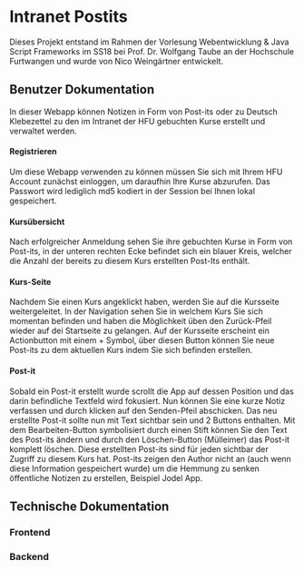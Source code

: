 # Intranet Postits

Dieses Projekt entstand im Rahmen der Vorlesung Webentwicklung & Java Script Frameworks im SS18 bei Prof. Dr. Wolfgang Taube
an der Hochschule Furtwangen und wurde von Nico Weingärtner entwickelt.

## Benutzer Dokumentation

In dieser Webapp können Notizen in Form von Post-its oder zu Deutsch Klebezettel zu den im Intranet der HFU gebuchten Kurse erstellt und verwaltet werden.
#### Registrieren
Um diese Webapp verwenden zu können müssen Sie sich mit Ihrem HFU Account zunächst einloggen, um daraufhin Ihre Kurse abzurufen. Das Passwort wird lediglich md5 kodiert in der Session bei Ihnen lokal gespeichert. 
#### Kursübersicht
Nach erfolgreicher Anmeldung sehen Sie ihre gebuchten Kurse in Form von Post-its, in der unteren rechten Ecke befindet sich ein blauer Kreis, welcher die Anzahl der bereits zu diesem Kurs erstellten Post-Its enthält. 
#### Kurs-Seite
Nachdem Sie einen Kurs angeklickt haben, werden Sie auf die Kursseite weitergeleitet. In der Navigation sehen Sie in welchem Kurs Sie sich momentan befinden und haben die Möglichkeit üben den Zurück-Pfeil wieder auf dei Startseite zu gelangen. Auf der Kursseite erscheint ein Actionbutton mit einem + Symbol, über diesen Button können Sie neue Post-its zu dem aktuellen Kurs indem Sie sich befinden erstellen. 
#### Post-it
Sobald ein Post-it erstellt wurde scrollt die App auf dessen Position und das darin befindliche Textfeld wird fokusiert. Nun können Sie eine kurze Notiz verfassen und durch klicken auf den Senden-Pfeil abschicken. Das neu erstellte Post-it sollte nun mit Text sichtbar sein und 2 Buttons enthalten. Mit dem Bearbeiten-Button symbolisiert durch einen Stift können Sie den Text des Post-its ändern und durch den Löschen-Button (Mülleimer) das Post-it komplett löschen. Diese erstellten Post-its sind für jeden sichtbar der Zugriff zu diesem Kurs hat. Post-its zeigen den Author nicht an (auch wenn diese Information gespeichert wurde) um die Hemmung zu senken öffentliche Notizen zu erstellen, Beispiel Jodel App.

## Technische Dokumentation

### Frontend

### Backend
